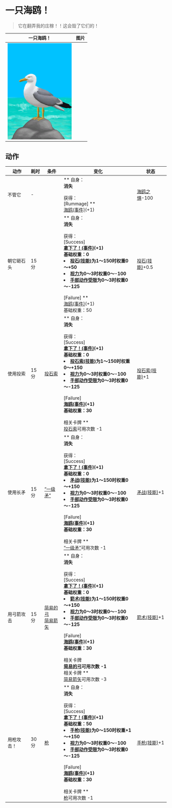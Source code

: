 # 一只海鸥！  
> 它在翻弄我的庄稼！！这会毁了它们的！  
  
  一只海鸥！  |   图片   
 ----  |  ----:   
   |  <img decoding="async" src="Sprite/Seagull.png" href="a.md" style="max-width:300px;max-height:300px;">   
  
## 动作  
动作  |  耗时  |  条件  |  变化  |  状态  
----  |  ----  |  ----  |  ----  |  ----  
不管它<br>  |  -  |    |  ** 自身：**<br>消失<br><br>** 获得： **<br>** [Rummage] **<br>  [海鸥(事件)](Event_SeagullRaidCropDestruction.md)(+1)<br>  |  [海鸥之惧](SeagullFear.md)-100  
朝它砸石头<br>  |  15分  |    |  ** 自身：**<br>消失<br><br>** 获得： **<br>** [Success] **<br>  [拿下了！(事件)](Event_SeagullFightSuccess.md)(+1)<br>基础权重：0<li>[投石(技能)](Skill_RockThrowing.md)为1～150时权重0～+50</li><li>[视力](Myopia.md)为0～3时权重0～-100</li><li>[手部动作受限](ModifierHand.md)为0～3时权重0～-125</li><br>** [Failure] **<br>  [海鸥(事件)](Event_SeagullRaidCropDestruction.md)(+1)<br>基础权重：50  |  [投石(技能)](Skill_RockThrowing.md)+0.5  
使用投索<br>  |  15分  |  [投石索](Sling.md)  |  ** 自身：**<br>消失<br><br>** 获得： **<br>** [Success] **<br>  [拿下了！(事件)](Event_SeagullFightSuccess.md)(+1)<br>基础权重：0<li>[投石索(技能)](Skill_Sling.md)为1～150时权重0～+150</li><li>[视力](Myopia.md)为0～3时权重0～-100</li><li>[手部动作受限](ModifierHand.md)为0～3时权重0～-125</li><br>** [Failure] **<br>  [海鸥(事件)](Event_SeagullRaidCropDestruction.md)(+1)<br>基础权重：30<br><br>** 相关卡牌 **<br>[投石索](Sling.md)可用次数  -1  |  [投石索(技能)](Skill_Sling.md)+1  
使用长矛<br>  |  15分  |  [“一级矛”](tag_Spear.md)  |  ** 自身：**<br>消失<br><br>** 获得： **<br>** [Success] **<br>  [拿下了！(事件)](Event_SeagullFightSuccess.md)(+1)<br>基础权重：0<li>[矛战(技能)](Skill_SpearFighting.md)为1～150时权重0～+150</li><li>[视力](Myopia.md)为0～3时权重0～-100</li><li>[手部动作受限](ModifierHand.md)为0～3时权重0～-125</li><br>** [Failure] **<br>  [海鸥(事件)](Event_SeagullRaidCropDestruction.md)(+1)<br>基础权重：30<br><br>** 相关卡牌 **<br>[“一级矛”](tag_Spear.md)可用次数  -1  |  [矛战(技能)](Skill_SpearFighting.md)+1  
用弓箭攻击<br>  |  15分  |  [简易的弓](BowRustic.md)<br>[简易箭矢](ArrowSimple.md)  |  ** 自身：**<br>消失<br><br>** 获得： **<br>** [Success] **<br>  [拿下了！(事件)](Event_SeagullFightSuccess.md)(+1)<br>基础权重：0<li>[箭术(技能)](Skill_Archery.md)为1～150时权重0～+150</li><li>[视力](Myopia.md)为0～3时权重0～-100</li><li>[手部动作受限](ModifierHand.md)为0～3时权重0～-125</li><br>** [Failure] **<br>  [海鸥(事件)](Event_SeagullRaidCropDestruction.md)(+1)<br>基础权重：30<br><br>** 相关卡牌 **<br>[简易的弓](BowRustic.md)可用次数  -1<br>** 相关卡牌 **<br>[简易箭矢](ArrowSimple.md)可用次数  -3  |  [箭术(技能)](Skill_Archery.md)+1  
用枪攻击！<br>  |  30分  |  [枪](Gun.md)  |  ** 自身：**<br>消失<br><br>** 获得： **<br>** [Success] **<br>  [拿下了！(事件)](Event_SeagullFightSuccess.md)(+1)<br>基础权重：50<li>[手枪(技能)](Skill_Handguns.md)为0～150时权重+1～+150</li><li>[视力](Myopia.md)为0～3时权重0～-100</li><li>[手部动作受限](ModifierHand.md)为0～3时权重0～-125</li><br>** [Failure] **<br>  [海鸥(事件)](Event_SeagullRaidCropDestruction.md)(+1)<br>基础权重：30<br><br>** 相关卡牌 **<br>[枪](Gun.md)可用次数  -1  |  [手枪(技能)](Skill_Handguns.md)+1  


<script>document.title="一只海鸥！ - 卡牌生存百科 Card Survival Wiki";</script>